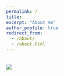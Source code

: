 ```yaml
---
permalink: /
title: 
excerpt: "About me"
author_profile: true
redirect_from: 
  - /about/
  - /about.html
---
```


 

<br/><img src='/images/GIF12.gif'>


